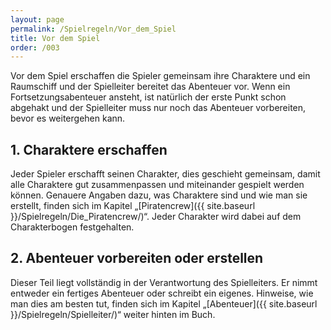 ```yaml
---
layout: page
permalink: /Spielregeln/Vor_dem_Spiel
title: Vor dem Spiel
order: /003
---
```


Vor dem Spiel erschaffen die Spieler gemeinsam ihre Charaktere und ein Raumschiff und der Spielleiter bereitet das Abenteuer vor. Wenn ein Fortsetzungsabenteuer ansteht, ist natürlich der erste Punkt schon abgehakt und der Spielleiter muss nur noch das Abenteuer vorbereiten, bevor es weitergehen kann.

## 1. Charaktere erschaffen

Jeder Spieler erschafft seinen Charakter, dies geschieht gemeinsam, damit alle Charaktere gut zusammenpassen und miteinander gespielt werden können. Genauere Angaben dazu, was Charaktere sind und wie man sie erstellt, finden sich im Kapitel „[Piratencrew]({{ site.baseurl }}/Spielregeln/Die_Piratencrew/)“. Jeder Charakter wird dabei auf dem Charakterbogen festgehalten.

## 2. Abenteuer vorbereiten oder erstellen

Dieser Teil liegt vollständig in der Verantwortung des Spielleiters. Er nimmt entweder ein fertiges Abenteuer oder schreibt ein eigenes. Hinweise, wie man dies am besten tut, finden sich im Kapitel „[Abenteuer]({{ site.baseurl }}/Spielregeln/Spielleiter/)“ weiter hinten im Buch.
